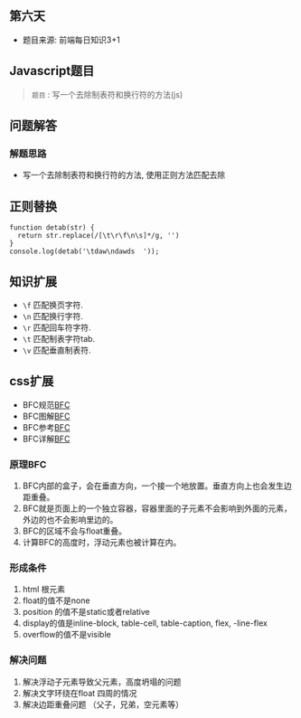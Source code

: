 ## 第六天

* 题目来源: 前端每日知识3+1

## Javascript题目

> `题目` : 写一个去除制表符和换行符的方法(js)

## 问题解答

### 解题思路

* 写一个去除制表符和换行符的方法, 使用正则方法匹配去除

## 正则替换

```JS
function detab(str) {
  return str.replace(/[\t\r\f\n\s]*/g, '')
}
console.log(detab('\tdaw\ndawds  '));
```

## 知识扩展

* `\f` 匹配换页字符.
* `\n` 匹配换行字符.
* `\r` 匹配回车符字符.
* `\t` 匹配制表字符tab.
* `\v` 匹配垂直制表符.

## css扩展

* BFC规范[BFC](https://www.jianshu.com/p/0d713b32cd0d)
* BFC图解[BFC](https://blog.csdn.net/sinat_36422236/article/details/88763187)
* BFC参考[BFC](https://blog.csdn.net/weixin_43638968/article/details/109164600)
* BFC详解[BFC](https://blog.csdn.net/u011684839/article/details/88952422)

### 原理BFC

1. BFC内部的盒子，会在垂直方向，一个接一个地放置。垂直方向上也会发生边距重叠。
2. BFC就是页面上的一个独立容器，容器里面的子元素不会影响到外面的元素，外边的也不会影响里边的。
3. BFC的区域不会与float重叠。
4. 计算BFC的高度时，浮动元素也被计算在内。

### 形成条件

1. html 根元素
2. float的值不是none
3. position 的值不是static或者relative
4. display的值是inline-block, table-cell, table-caption, flex, -line-flex
5. overflow的值不是visible

### 解决问题

1. 解决浮动子元素导致父元素，高度坍塌的问题
2. 解决文字环绕在float 四周的情况
3. 解决边距重叠问题 （父子，兄弟，空元素等）
